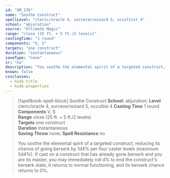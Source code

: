 ```yaml
---
id: "UM_176"
name: "Soothe Construct"
spellLevel: "cleric/oracle 4, sorcerer/wizard 5, occultist 4"
school: "abjuration"
source: "Ultimate Magic"
range: "close (25 ft. + 5 ft./2 levels)"
castingTime: "1 round"
components: "V, S"
targets: "one construct"
duration: "instantaneous"
saveType: "none"
sr: "no"
description: "You soothe the elemental spirit of a targeted construct, reducing its chance of going berserk by 1d4% per four caster levels (maximum 5d4%). If cast on a construct that has already gone berserk and you are its master, you may immediately roll d% to end the construct's berserk state, it returns to normal functioning, and its berserk chance returns to 0%."
known: false
cssclasses:
  - hide-title
  - hide-properties
---
```


> [!spellbook-spell-block] Soothe Construct
> **School:** abjuration; **Level** cleric/oracle 4, sorcerer/wizard 5, occultist 4
> **Casting Time** 1 round  
> **Components** V, S  
> **Range** close (25 ft. + 5 ft./2 levels)  
> **Targets** one construct  
> **Duration** instantaneous  
> **Saving Throw** none; **Spell Resistance** no
> 
> You soothe the elemental spirit of a targeted construct, reducing its chance of going berserk by 1d4% per four caster levels (maximum 5d4%). If cast on a construct that has already gone berserk and you are its master, you may immediately roll d% to end the construct's berserk state, it returns to normal functioning, and its berserk chance returns to 0%.